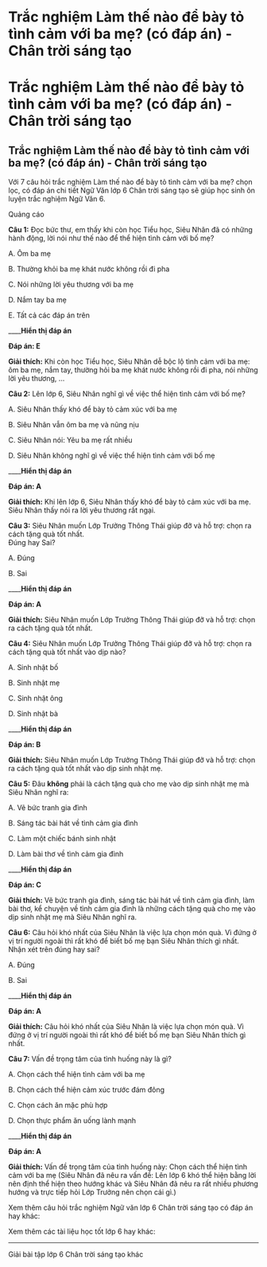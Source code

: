 # Trắc nghiệm Làm thế nào để bày tỏ tình cảm với ba mẹ? (có đáp án) - Chân trời sáng tạo

# Trắc nghiệm Làm thế nào để bày tỏ tình cảm với ba mẹ? (có đáp án) - Chân trời sáng tạo

## Trắc nghiệm Làm thế nào để bày tỏ tình cảm với ba mẹ? (có đáp án) - Chân trời sáng tạo

Với 7 câu hỏi trắc nghiệm Làm thế nào để bày tỏ tình cảm với ba mẹ? chọn lọc, có đáp án chi tiết Ngữ Văn lớp 6 Chân trời sáng tạo sẽ giúp học sinh ôn luyện trắc nghiệm Ngữ Văn 6.

Quảng cáo

**Câu 1:** Đọc bức thư, em thấy khi còn học Tiểu học, Siêu Nhân đã có những hành động, lời nói như thế nào để thể hiện tình cảm với bố mẹ?

A. Ôm ba mẹ

B. Thường khỏi ba mẹ khát nước không rồi đi pha

C. Nói những lời yêu thương với ba mẹ

D. Nắm tay ba mẹ

E. Tất cả các đáp án trên 

____**Hiển thị đáp án**

**Đáp án: E**

**Giải thích:** Khi còn học Tiểu học, Siêu Nhân dễ bộc lộ tình cảm với ba mẹ: ôm ba mẹ, nắm tay, thường hỏi ba mẹ khát nước không rồi đi pha, nói những lời yêu thương, ... 

**Câu 2:** Lên lớp 6, Siêu Nhân nghĩ gì về việc thể hiện tình cảm với bố mẹ?

A. Siêu Nhân thấy khó để bày tỏ cảm xúc với ba mẹ

B. Siêu Nhân vẫn ôm ba mẹ và nũng nịu

C. Siêu Nhân nói: Yêu ba mẹ rất nhiều

D. Siêu Nhân không nghĩ gì về việc thể hiện tình cảm với bố mẹ 

____**Hiển thị đáp án**

**Đáp án: A**

**Giải thích:** Khi lên lớp 6, Siêu Nhân thấy khó để bày tỏ cảm xúc với ba mẹ. Siêu Nhân thấy nói ra lời yêu thương rất ngại. 

**Câu 3:** Siêu Nhân muốn Lớp Trưởng Thông Thái giúp đỡ và hỗ trợ: chọn ra cách tặng quà tốt nhất.  
Đúng hay Sai?

A. Đúng

B. Sai 

____**Hiển thị đáp án**

**Đáp án: A**

**Giải thích:** Siêu Nhân muốn Lớp Trưởng Thông Thái giúp đỡ và hỗ trợ: chọn ra cách tặng quà tốt nhất. 

**Câu 4:** Siêu Nhân muốn Lớp Trưởng Thông Thái giúp đỡ và hỗ trợ: chọn ra cách tặng quà tốt nhất vào dịp nào?

A. Sinh nhật bố

B. Sinh nhật mẹ

C. Sinh nhật ông

D. Sinh nhật bà 

____**Hiển thị đáp án**

**Đáp án: B**

**Giải thích:** Siêu Nhân muốn Lớp Trưởng Thông Thái giúp đỡ và hỗ trợ: chọn ra cách tặng quà tốt nhất vào dịp sinh nhật mẹ. 

**Câu 5:** Đâu **không** phải là cách tặng quà cho mẹ vào dịp sinh nhật mẹ mà Siêu Nhân nghĩ ra:

A. Vẽ bức tranh gia đình

B. Sáng tác bài hát về tình cảm gia đình

C. Làm một chiếc bánh sinh nhật

D. Làm bài thơ về tình cảm gia đình 

____**Hiển thị đáp án**

**Đáp án: C**

**Giải thích:** Vẽ bức tranh gia đình, sáng tác bài hát về tình cảm gia đình, làm bài thơ, kể chuyện về tình cảm gia đình là những cách tặng quà cho mẹ vào dịp sinh nhật mẹ mà Siêu Nhân nghĩ ra. 

**Câu 6:** Câu hỏi khó nhất của Siêu Nhân là việc lựa chọn món quà. Vì đứng ở vị trí người ngoài thì rất khó để biết bố mẹ bạn Siêu Nhân thích gì nhất.  
Nhận xét trên đúng hay sai?

A. Đúng

B. Sai 

____**Hiển thị đáp án**

**Đáp án: A**

**Giải thích:** Câu hỏi khó nhất của Siêu Nhân là việc lựa chọn món quà. Vì đứng ở vị trí người ngoài thì rất khó để biết bố mẹ bạn Siêu Nhân thích gì nhất. 

**Câu 7:** Vấn đề trọng tâm của tình huống này là gì?

A. Chọn cách thể hiện tình cảm với ba mẹ

B. Chọn cách thể hiện cảm xúc trước đám đông

C. Chọn cách ăn mặc phù hợp

D. Chọn thực phẩm ăn uống lành mạnh 

____**Hiển thị đáp án**

**Đáp án: A**

**Giải thích:** Vấn đề trọng tâm của tình huống này: Chọn cách thể hiện tình cảm với ba mẹ (Siêu Nhân đã nêu ra vấn đề: Lên lớp 6 khó thể hiện bằng lời nên định thể hiện theo hướng khác và Siêu Nhân đã nêu ra rất nhiều phương hướng và trực tiếp hỏi Lớp Trưởng nên chọn cái gì.) 

Xem thêm câu hỏi trắc nghiệm Ngữ văn lớp 6 Chân trời sáng tạo có đáp án hay khác:

Xem thêm các tài liệu học tốt lớp 6 hay khác:

* * *

Giải bài tập lớp 6 Chân trời sáng tạo khác
